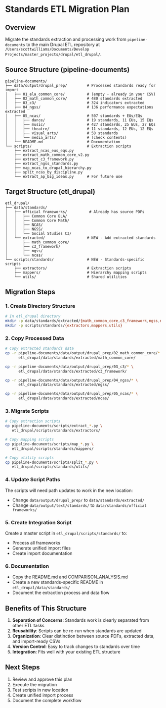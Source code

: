 # Standards ETL Migration Plan

## Overview
Migrate the standards extraction and processing work from `pipeline-documents` to the main Drupal ETL repository at `/Users/scottwilliams/Documents/Develop Projects/master_projects/drupal/etl_drupal/`.

## Source Structure (pipeline-documents)
```
pipeline-documents/
├── data/output/drupal_prep/         # Processed standards ready for import
│   ├── 01_ela_common_core/          # (empty - already in your CSV)
│   ├── 02_math_common_core/         # 480 standards extracted
│   ├── 03_c3/                       # 324 indicators extracted
│   ├── 04_ngss/                     # 136 performance expectations extracted
│   ├── 05_ncas/                     # 507 standards + EUs/EQs
│   │   ├── dance/                   # 19 standards, 11 EUs, 15 EQs
│   │   ├── music/                   # 427 standards, 25 EUs, 27 EQs
│   │   ├── theatre/                 # 11 standards, 12 EUs, 12 EQs
│   │   ├── visual_arts/             # 50 standards
│   │   └── media_arts/              # (check contents)
│   └── README.md                    # Documentation
└── scripts/                         # Extraction scripts
    ├── extract_ncas_eus_eqs.py
    ├── extract_math_common_core_v2.py
    ├── extract_c3_framework.py
    ├── extract_ngss_standards.py
    ├── map_ncas_to_drupal_hierarchy.py
    ├── split_ncas_by_discipline.py
    └── extract_ap_big_ideas.py      # For future use

```

## Target Structure (etl_drupal)
```
etl_drupal/
├── data/standards/
│   ├── official frameworks/          # Already has source PDFs
│   │   ├── Common Core ELA/
│   │   ├── Common Core Math/
│   │   ├── NCAS/
│   │   ├── NGSS/
│   │   └── Social Studies C3/
│   └── extracted/                   # NEW - Add extracted standards
│       ├── math_common_core/
│       ├── c3_framework/
│       ├── ngss/
│       └── ncas/
└── scripts/standards/               # NEW - Standards-specific scripts
    ├── extractors/                  # Extraction scripts
    ├── mappers/                     # Hierarchy mapping scripts
    └── utils/                       # Shared utilities
```

## Migration Steps

### 1. Create Directory Structure
```bash
# In etl_drupal directory
mkdir -p data/standards/extracted/{math_common_core,c3_framework,ngss,ncas}
mkdir -p scripts/standards/{extractors,mappers,utils}
```

### 2. Copy Processed Data
```bash
# Copy extracted standards data
cp -r pipeline-documents/data/output/drupal_prep/02_math_common_core/* \
      etl_drupal/data/standards/extracted/math_common_core/

cp -r pipeline-documents/data/output/drupal_prep/03_c3/* \
      etl_drupal/data/standards/extracted/c3_framework/

cp -r pipeline-documents/data/output/drupal_prep/04_ngss/* \
      etl_drupal/data/standards/extracted/ngss/

cp -r pipeline-documents/data/output/drupal_prep/05_ncas/* \
      etl_drupal/data/standards/extracted/ncas/
```

### 3. Migrate Scripts
```bash
# Copy extraction scripts
cp pipeline-documents/scripts/extract_*.py \
   etl_drupal/scripts/standards/extractors/

# Copy mapping scripts  
cp pipeline-documents/scripts/map_*.py \
   etl_drupal/scripts/standards/mappers/

# Copy utility scripts
cp pipeline-documents/scripts/split_*.py \
   etl_drupal/scripts/standards/utils/
```

### 4. Update Script Paths
The scripts will need path updates to work in the new location:
- Change `data/output/drupal_prep/` to `data/standards/extracted/`
- Change `data/output/text/standards/` to `data/standards/official frameworks/`

### 5. Create Integration Script
Create a master script in `etl_drupal/scripts/standards/` to:
- Process all frameworks
- Generate unified import files
- Create import documentation

### 6. Documentation
- Copy the README.md and COMPARISON_ANALYSIS.md
- Create a new standards-specific README in `etl_drupal/data/standards/`
- Document the extraction process and data flow

## Benefits of This Structure

1. **Separation of Concerns**: Standards work is clearly separated from other ETL tasks
2. **Reusability**: Scripts can be re-run when standards are updated
3. **Organization**: Clear distinction between source PDFs, extracted data, and import-ready CSVs
4. **Version Control**: Easy to track changes to standards over time
5. **Integration**: Fits well with your existing ETL structure

## Next Steps

1. Review and approve this plan
2. Execute the migration
3. Test scripts in new location
4. Create unified import process
5. Document the complete workflow